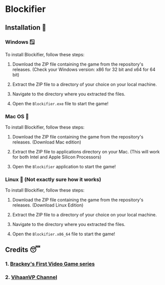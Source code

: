 # Blockifier

## Installation :muscle:

### Windows :window:

To install Blockifier, follow these steps:

1. Download the ZIP file containing the game from the repository's releases. (Check your Windows version: x86 for 32 bit and x64 for 64 bit)

2. Extract the ZIP file to a directory of your choice on your local machine.

3. Navigate to the directory where you extracted the files.

4. Open the `Blockifier.exe` file to start the game!

### Mac OS :apple:

To install Blockifier, follow these steps:

1. Download the ZIP file containing the game from the repository's releases. (Download Mac edition)

2. Extract the ZIP file to applications directory on your Mac. (This will work for both Intel and Apple Silicon Processors)

3. Open the `Blockifier` application to start the game!

### Linux :penguin: (Not exactly sure how it works)

To install Blockifier, follow these steps:

1. Download the ZIP file containing the game from the repository's releases. (Download Linux Edition)

2. Extract the ZIP file to a directory of your choice on your local machine.

3. Navigate to the directory where you extracted the files.

4. Open the `Blockifier.x86_64` file to start the game!

## Credits :sleeping:

### 1. [Brackey's First Video Game series](https://www.youtube.com/playlist?list=PLPV2KyIb3jR53Jce9hP7G5xC4O9AgnOuL)

### 2. [VihaanVP Channel](https://www.youtube.com/@vihaanvp?sub_confirmation=1)

